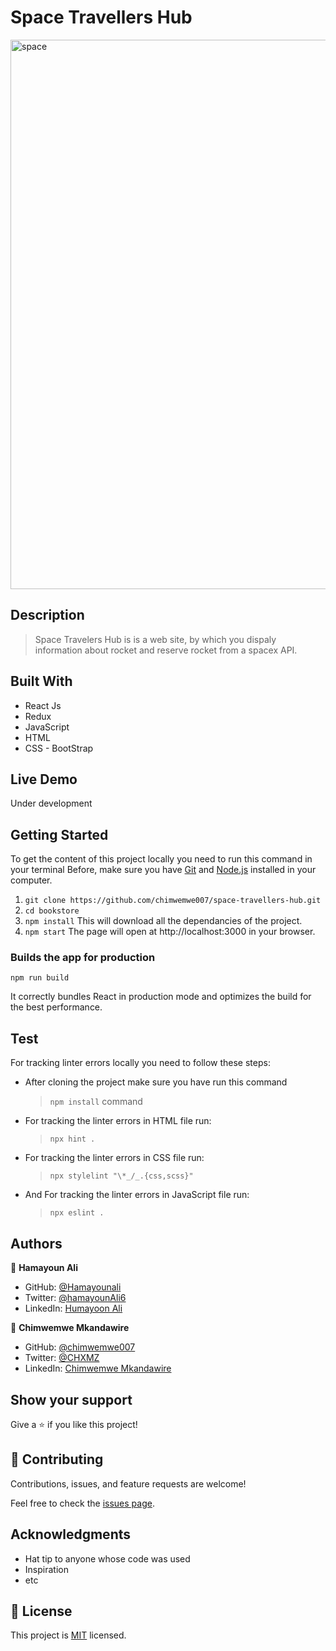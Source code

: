 # Space Travellers Hub

<img width="879" alt="space" src="https://user-images.githubusercontent.com/22744775/188184171-d454c8c8-e97c-46f9-9b88-d6f20037ba08.PNG">

## Description
> Space Travelers Hub is is a web site, by which you dispaly information about rocket and reserve rocket from a spacex API. 

## Built With
- React Js
- Redux 
- JavaScript 
- HTML
- CSS - BootStrap

## Live Demo

Under development 

## Getting Started

To get the content of this project locally you need to run this command in your terminal
Before, make sure you have [Git](https://www.linode.com/docs/guides/how-to-install-git-on-linux-mac-and-windows/) and [Node.js](https://nodejs.dev/learn/how-to-install-nodejs) installed in your computer.

1. `git clone https://github.com/chimwemwe007/space-travellers-hub.git`
2. `cd bookstore`
3. `npm install` 
  This will download all the dependancies of the project.
4. `npm start` 
  The page will open at http://localhost:3000 in your browser.

### Builds the app for production

`npm run build`

It correctly bundles React in production mode and optimizes the build for the best performance. 

## Test

For tracking linter errors locally you need to follow these steps:

- After cloning the project make sure you have run this command

  > `npm install` command

- For tracking the linter errors in HTML file run:

  > `npx hint .`

- For tracking the linter errors in CSS file run:

  > `npx stylelint "\*_/_.{css,scss}"`

- And For tracking the linter errors in JavaScript file run:

  > `npx eslint .`


## Authors

👤 **Hamayoun Ali**

- GitHub: [@Hamayounali](https://github.com/Hamayounali)
- Twitter: [@hamayounAli6](https://twitter.com/hamayounAli6)
- LinkedIn: [Humayoon Ali](https://www.linkedin.com/in/humayoon-ali-663ba2239)

👤 **Chimwemwe Mkandawire**

- GitHub: [@chimwemwe007](https://github.com/chimwemwe007)
- Twitter: [@CHXMZ](https://twitter.com/chxmz)
- LinkedIn: [Chimwemwe Mkandawire](https://www.linkedin.com/in/Chimwemwe-Mkandawire)
## Show your support

Give a ⭐️ if you like this project!

## 🤝 Contributing

Contributions, issues, and feature requests are welcome!

Feel free to check the [issues page](https://github.com/chimwemwe007/space-travellers-hub/issues).

## Acknowledgments

- Hat tip to anyone whose code was used
- Inspiration
- etc

## 📝 License

This project is [MIT](./LICENSE) licensed.
